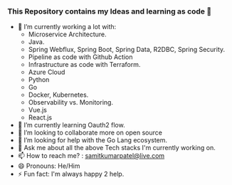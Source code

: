 ### This Repository contains my Ideas and learning as code 👋
- 🔭 I’m currently working a lot with:
  - Microservice Architecture.
  - Java.
  - Spring Webflux, Spring Boot, Spring Data, R2DBC, Spring Security.
  - Pipeline as code with Github Action
  - Infrastructure as code with Terraform.
  - Azure Cloud
  - Python
  - Go
  - Docker, Kubernetes.
  - Observability vs. Monitoring.
  - Vue.js
  - React.js
- 🌱 I’m currently learning Oauth2 flow.
- 👯 I’m looking to collaborate more on open source
- 🤔 I’m looking for help with the Go Lang ecosystem.
- 💬 Ask me about all the above Tech stacks I'm currently working on.
- 📫 How to reach me? : samitkumarpatel@live.com
- 😄 Pronouns: He/Him
- ⚡ Fun fact: I'm always happy 2 help.


<!--
**samitkumarpatel/samitkumarpatel** is a ✨ _special_ ✨ repository because its `README.md` (this file) appears on your GitHub profile.

Here are some ideas to get you started:

- 🔭 I’m currently working on ...
- 🌱 I’m currently learning ...
- 👯 I’m looking to collaborate on ...
- 🤔 I’m looking for help with ...
- 💬 Ask me about ...
- 📫 How to reach me: ...
- 😄 Pronouns: ...
- ⚡ Fun fact: ...
-->
